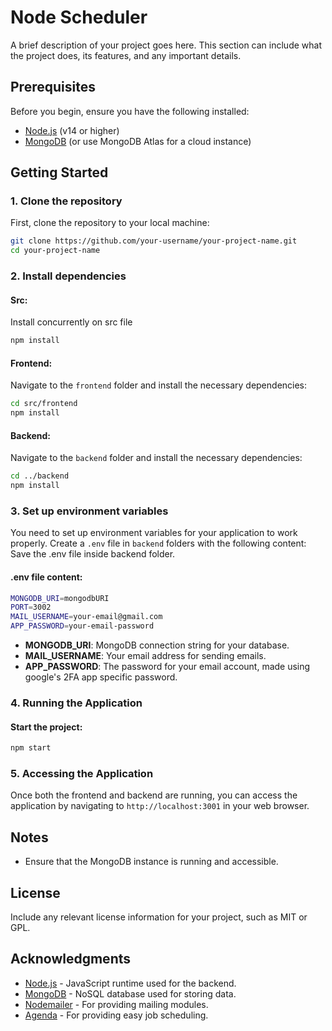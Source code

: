 # Node Scheduler

A brief description of your project goes here. This section can include what the project does, its features, and any important details.

## Prerequisites

Before you begin, ensure you have the following installed:

- [Node.js](https://nodejs.org/) (v14 or higher)
- [MongoDB](https://www.mongodb.com/) (or use MongoDB Atlas for a cloud instance)

## Getting Started

### 1. Clone the repository

First, clone the repository to your local machine:

```bash
git clone https://github.com/your-username/your-project-name.git
cd your-project-name
```

### 2. Install dependencies

#### Src:

Install concurrently on src file

```bash
npm install
```

#### Frontend:

Navigate to the `frontend` folder and install the necessary dependencies:

```bash
cd src/frontend
npm install
```

#### Backend:

Navigate to the `backend` folder and install the necessary dependencies:

```bash
cd ../backend
npm install
```

### 3. Set up environment variables

You need to set up environment variables for your application to work properly. Create a `.env` file in `backend` folders with the following content:
Save the .env file inside backend folder.

#### .env file content:

```bash
MONGODB_URI=mongodbURI
PORT=3002
MAIL_USERNAME=your-email@gmail.com
APP_PASSWORD=your-email-password

```

- **MONGODB_URI**: MongoDB connection string for your database.
- **MAIL_USERNAME**: Your email address for sending emails.
- **APP_PASSWORD**: The password for your email account, made using google's 2FA app specific password.

### 4. Running the Application

#### Start the project:

```bash
npm start
```

### 5. Accessing the Application

Once both the frontend and backend are running, you can access the application by navigating to `http://localhost:3001` in your web browser.

## Notes

- Ensure that the MongoDB instance is running and accessible.

## License

Include any relevant license information for your project, such as MIT or GPL.

## Acknowledgments

- [Node.js](https://nodejs.org/) - JavaScript runtime used for the backend.
- [MongoDB](https://www.mongodb.com/) - NoSQL database used for storing data.
- [Nodemailer](https://www.nodemailer.com/) - For providing mailing modules.
- [Agenda](https://github.com/agenda/agenda) - For providing easy job scheduling.

